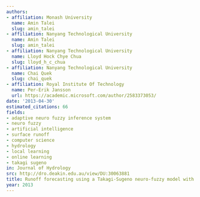 ```yaml
---
authors:
- affiliation: Monash University
  name: Amin Talei
  slug: amin_talei
- affiliation: Nanyang Technological University
  name: Amin Talei
  slug: amin_talei
- affiliation: Nanyang Technological University
  name: Lloyd Hock Chye Chua
  slug: lloyd_h_c_chua
- affiliation: Nanyang Technological University
  name: Chai Quek
  slug: chai_quek
- affiliation: Royal Institute Of Technology
  name: Per-Erik Jansson
  url: https://academic.microsoft.com/author/2583373053/
date: '2013-04-30'
estimated_citations: 66
fields:
- adaptive neuro fuzzy inference system
- neuro fuzzy
- artificial intelligence
- surface runoff
- computer science
- hydrology
- local learning
- online learning
- takagi sugeno
in: Journal of Hydrology
src: http://dro.deakin.edu.au/view/DU:30063881
title: Runoff forecasting using a Takagi-Sugeno neuro-fuzzy model with online learning
year: 2013
---
```

